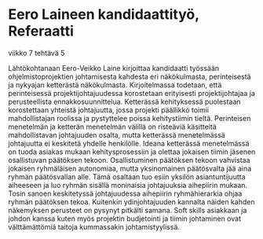# Eero Laineen kandidaattityö, Referaatti
viikko 7 tehtävä 5

Lähtökohtanaan Eero-Veikko Laine kirjoittaa kandidaatti työssään ohjelmistoprojektien johtamisesta kahdesta eri näkökulmasta, perinteisestä ja nykyajan ketterästä näkökulmasta. Kirjoitelmassa todetaan, että perinteisessä projektijohtajuudessa korostetaan erityisesti projektijohtajaa ja perusteellista ennakkosuunnittelua. Ketterässä kehityksessä puolestaan korostettaan yhteistä johtajuutta, jossa projekti päällikkö toimii mahdollistajan roolissa ja pystyttelee poissa kehitystiimin tieltä. Perinteisen menetelmän ja ketterän menetelmän välillä on risteäviä käsitteitä mahdollistavan johtajuuden osalta, mutta ketterässä menetelmässä johtajuutta ei keskitetä yhdelle henkilölle. Ideana ketterässä menetelmässä on tuoda asiakas mukaan kehitysprosessiin ja olettaa jokaisen tiimin jäsenen osallistuvan päätöksen tekoon. Osallistuminen päätöksen tekoon vahvistaa jokaisen ryhmäläisen autonomiaa, mutta yksinomainen päätösvalta jää aina ryhmän päätösvallan alle. Tämä osaltaan tuo esiin yksilön asiantuntijuutta aiheeseen ja luo ryhmän sisällä moninaisia johtajuuksia aihepiirin mukaan. Tosin sanoen keskitetyssä johtajuudessa aihepiirin ryhmähierarkia ohjaa ryhmän päätöksen tekoa. Kuitenkin ydinjohtajuuden kannalta näiden kahden näkemyksen perusteet on pysynyt pitkälti samana. Soft skills asiakkaan ja johdon kanssa kuten myös projektin budjetointi ja tiimin johtaminen ovat välttämättömiä taitoja kummassakin johtamistyylissä.